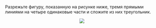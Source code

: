 Разрежьте  фигуру,  показанную на рисунке ниже, тремя прямыми линиями на четыре одинаковые части  и  сложите  из  них  треугольник.
<p align="center"><img src="http:&&matol.kz&images&10&2007_7_6.jpg" height=" "></p>